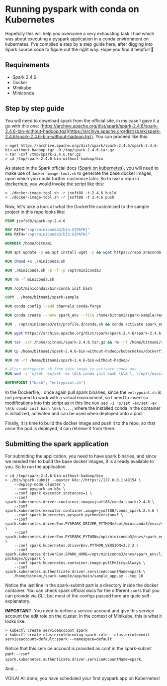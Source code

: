 # Running pyspark with conda on Kubernetes
Hopefully this will help you overcome a very exhausting task I had which
was about executing a pyspark application in a conda environment on 
kubernetes. I've compiled a step by a step guide here, after digging into
Spark source code to figure out the right way. Hope you find it helpful!
:rocket:

## Requirements
* Spark 2.4.6
* Docker
* Minikube
* Miniconda

## Step by step guide
You will need to download spark from the official site, in my case I gave it
a go with this one: [https://archive.apache.org/dist/spark/spark-2.4.6/spark-2.4.6-bin-without-hadoop.tgz](https://archive.apache.org/dist/spark/spark-2.4.6/spark-2.4.6-bin-without-hadoop.tgz).
You can proceed like this:
```shell
> wget https://archive.apache.org/dist/spark/spark-2.4.6/spark-2.4.6-bin-without-hadoop.tgz -O /tmp/spark-2.4.6.tar.gz
> tar -zxf /tmp/spark-2.4.6.tar.gz
> cd /tmp/spark-2.4.6-bin-without-hadoop/bin
```
As stated in the Spark official docs ([Spark on kubernetes](https://spark.apache.org/docs/2.4.6/running-on-kubernetes.html)),
you will need to make use of `docker-image-tool.sh` to generate the base docker images, upon which you
could further customize later. So to use a repo in dockerhub, you would invoke the script
like this:
```shell
> ./docker-image-tool.sh -r jsoft88 -t 2.4.6 build
> ./docker-image-tool.sh -r jsoft88 -t 2.4.6 push
```

Now, let's take a look at what the Dockerfile customised to the sample project
in this repo looks like:
```dockerfile
FROM jsoft88/spark-py:2.4.6

ENV PATH="/opt/miniconda3/bin:${PATH}"
ARG PATH="/opt/miniconda3/bin:${PATH}"

WORKDIR /home/bitnami

RUN apt update -y && apt install wget -y && wget https://repo.anaconda.com/miniconda/Miniconda3-py37_4.8.2-Linux-x86_64.sh -O miniconda.sh

RUN chmod +x ./miniconda.sh

RUN ./miniconda.sh -b -f -p /opt/miniconda3

RUN rm -f miniconda.sh

RUN /opt/miniconda3/bin/conda init bash

COPY . /home/bitnami/spark-sample

RUN conda config --add channels conda-forge

RUN conda create --name spark_env --file /home/bitnami/spark-sample/requirements.txt --yes python=3.7.3

RUN . /opt/miniconda3/etc/profile.d/conda.sh && conda activate spark_env && cd /home/bitnami/spark-sample && pip install .

RUN wget https://archive.apache.org/dist/spark/spark-2.4.6/spark-2.4.6-bin-without-hadoop.tgz -O /home/bitnami/spark-2.4.6.tar.gz

RUN tar -zxf /home/bitnami/spark-2.4.6.tar.gz && rm -rf /home/bitnami/spark-2.4.6.tar.gz

RUN cp /home/bitnami/spark-2.4.6-bin-without-hadoop/kubernetes/dockerfiles/spark/entrypoint.sh .

RUN rm -rf /home/bitnami/spark-2.4.6-bin-without-hadoop/

# Alter entrypoint.sh from base image to activate conda env
RUN sed -i 's/set -ex/set -ex \&\& conda init bash \&\& \. \/opt\/miniconda3\/etc\/profile\.d\/conda\.sh \&\& conda activate spark_env/' entrypoint.sh && chmod +x entrypoint.sh

ENTRYPOINT ["bash", "entrypoint.sh"]
```

In the Dockerfile, I once again pull spark binaries, since the `entrypoint.sh` is not prepared
to work with a virtual environment, so I need to insert so modifications into this script
as in this line `RUN sed -i 's/set -ex/set -ex \&\& conda init bash \&\& \...`, where the
installed conda in the container is initialized, activated and can be used when deployed onto a pod.

Finally, it is time to build the docker image and push it to the repo, so that
once the pod is deployed, it can retrieve it from there.

## Submitting the spark application
For submitting the application, you need to have spark binaries, and since we needed this to build
the base docker images, it is already available to you. So to run the application:
```shell
> cd /tmp/spark-2.4.6-bin-without-hadoop/bin
> ./bin/spark-submit --master k8s://https://127.0.0.1:49154 \
    --deploy-mode cluster \
    --name pyspark-on-k8s \
    --conf spark.executor.instances=1 \
    --conf spark.kubernetes.driver.container.image=jsoft88/conda_spark:2.4.6 \
    --conf spark.kubernetes.executor.container.image=jsoft88/conda_spark:2.4.6 \
    --conf spark.kubernetes.pyspark.pythonVersion=3 \
    --conf spark.kubernetes.driverEnv.PYSPARK_DRIVER_PYTHON=/opt/miniconda3/envs/spark_env/bin/python \
    --conf spark.kubernetes.driverEnv.PYSPARK_PYTHON=/opt/miniconda3/envs/spark_env/bin/python \
    --conf spark.kubernetes.driverEnv.PYTHON_VERSION=3.7.3 \
    --conf spark.kubernetes.driverEnv.SPARK_HOME=/opt/miniconda3/envs/spark_env/lib/python3.7/site-packages/pyspark \
    --conf spark.kubernetes.container.image.pullPolicy=Always \
    --conf spark.kubernetes.authenticate.driver.serviceAccountName=spark \
    /home/bitnami/spark-sample/app/main/sample_app.py --top 10
```

Notice the last line in the spark-submit part is a directory inside the docker container.
You can check spark official docs for the different `conf`s that you can provide via CLI, but
most of the configs passed here are quite self-explanatory.

__IMPORTANT__: You need to define a service account and give this service account the edit
role on the cluster. In the context of Minikube, this is what it looks like:

```shell
> kubectl create serviceaccount spark
> kubectl create clusterrolebinding spark-role --clusterrole=edit --serviceaccount=default:spark --namespace=default
```

Notice that this service account is provided as conf in the spark-submit part: 
`--conf spark.kubernetes.authenticate.driver.serviceAccountName=spark`.


And...


VOILA! All done, you have scheduled your first pyspark app on Kubernetes!
